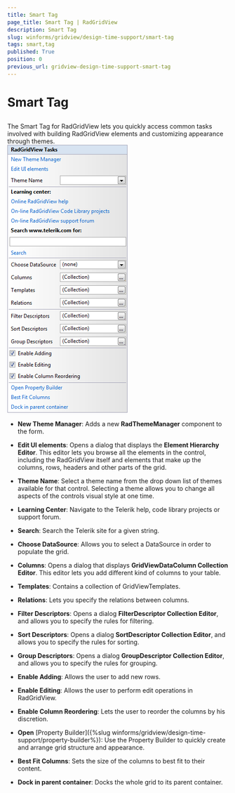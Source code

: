```yaml
---
title: Smart Tag
page_title: Smart Tag | RadGridView
description: Smart Tag
slug: winforms/gridview/design-time-support/smart-tag
tags: smart,tag
published: True
position: 0
previous_url: gridview-design-time-support-smart-tag
---
```


# Smart Tag



## 

The Smart Tag for RadGridView lets you quickly access common tasks involved with building RadGridView elements and customizing appearance through themes.<br>![gridview-design-time-support-smart-tag 001](images/gridview-design-time-support-smart-tag001.png)

* __New Theme Manager__: Adds a new __RadThemeManager__ component to the form.

* __Edit UI elements__: Opens a dialog that displays the __Element Hierarchy Editor__. This editor lets you browse all the elements in the control, including the RadGridView itself and elements that make up the columns, rows, headers and other parts of the grid. 

* __Theme Name__: Select a theme name from the drop down list of themes available for that control. Selecting a theme allows you to change all aspects of the controls visual style at one time. 

* __Learning Center__: Navigate to the Telerik help, code library projects or support forum.

* __Search__: Search the Telerik site for a given string. 

* __Choose DataSource__: Allows you to select a DataSource in order to populate the grid.

* __Columns__: Opens a dialog that displays __GridViewDataColumn Collection Editor__. This editor lets you add different kind of columns to your table.

* __Templates__: Contains a collection of GridViewTemplates.

* __Relations__: Lets you specify the relations between columns. 

* __Filter Descriptors__: Opens a dialog __FilterDescriptor Collection Editor__, and allows you to specify the rules for filtering.

* __Sort Descriptors__: Opens a dialog __SortDescriptor Collection Editor__, and allows you to specify the rules for sorting.

* __Group Descriptors__: Opens a dialog __GroupDescriptor Collection Editor__, and allows you to specify the rules for grouping.

* __Enable Adding__: Allows the user to add new rows.

* __Enable Editing__: Allows the user to perform edit operations in RadGridView.

* __Enable Column Reordering__: Lets the user to reorder the columns by his discretion.

* __Open__ [Property Builder]({%slug winforms/gridview/design-time-support/property-builder%}): Use the Property Builder to quickly create and arrange grid structure and appearance.

* __Best Fit Columns__: Sets the size of the columns to best fit to their content.

* __Dock in parent container__: Docks the whole grid to its parent container.
